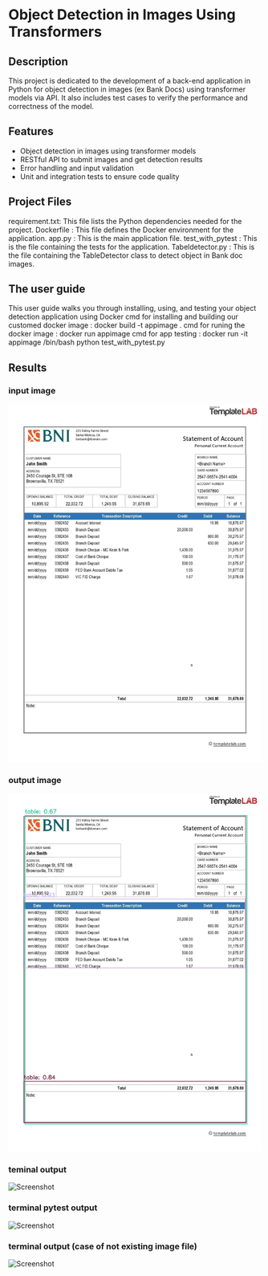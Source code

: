 # Object Detection in Images Using Transformers

## Description

This project is dedicated to the development of a back-end application in Python for object detection in images (ex Bank Docs) using transformer models via API. 
It also includes test cases to verify the performance and correctness of the model.

## Features

- Object detection in images using transformer models
- RESTful API to submit images and get detection results
- Error handling and input validation
- Unit and integration tests to ensure code quality

## Project Files
requirement.txt: This file lists the Python dependencies needed for the project.
Dockerfile : This file defines the Docker environment for the application.
app.py : This is the main application file.
test_with_pytest : This is the file containing the tests for the application.
Tabeldetector.py : This is the file containing the TableDetector class to detect object in Bank doc images.

## The user guide 
This user guide walks you through installing, using, and testing your object detection application using Docker
cmd for installing and building our customed docker image : docker build -t appimage .
cmd for runing the docker image : docker run appimage 
cmd for app testing : 
  docker run -it appimage /bin/bash
  python test_with_pytest.py

## Results

### input image 
![Screenshot](Bank-doc.jpg)
### output image 
![Screenshot](Api_result.jpg)

### teminal output  
![Screenshot](screenshots/screenshot1.png)
### terminal pytest output
![Screenshot](screenshots/screenshot2.png)
### terminal output (case of not existing image file)
![Screenshot](screenshots/screenshot3.png)
